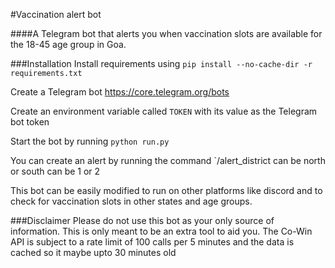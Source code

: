 #Vaccination alert bot

####A Telegram bot that alerts you when vaccination slots are available for the 18-45 age group in Goa.

###Installation
Install requirements using
`pip install --no-cache-dir -r requirements.txt`

Create a Telegram bot
https://core.telegram.org/bots

Create an environment variable called `TOKEN` with its value as the Telegram bot token

Start the bot by running
`python run.py`

You can create an alert by running the command `/alert_district <district> <dose>
<district> can be north or south
<dose> can be 1 or 2

This bot can be easily modified to run on other platforms like discord and to check for vaccination slots in other states and age groups.

###Disclaimer
Please do not use this bot as your only source of information. This is only meant to be an extra tool to aid you.
The Co-Win API is subject to a rate limit of 100 calls per 5 minutes and the data is cached so it maybe upto 30 minutes old